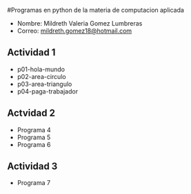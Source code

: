#Programas en python de la materia de computacion aplicada

- Nombre: Mildreth Valeria Gomez Lumbreras
- Correo: mildreth.gomez18@hotmail.com

## Actividad 1
- p01-hola-mundo
- p02-area-circulo
- p03-area-triangulo
- p04-paga-trabajador

## Actvidad 2
- Programa 4
- Programa 5
- Programa 6

## Actividad 3
- Programa 7


